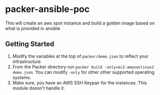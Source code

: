# packer-ansible-poc

This will create an aws spot instance and build a golden image based on what is provided in ansible

## Getting Started

1. Modify the variables at the top of `packer/demo.json` to reflect your infrastructure
1. From the Packer directory run `packer build -only=ec2-amazonlinux2 demo.json`. You can modify `-only` for other other supported operating systems.
1. Make sure, you have an AWS SSH Keypair for the instances. This module doesn't handle it.
